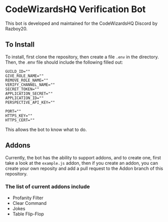 
# CodeWizardsHQ Verification Bot

This bot is developed and maintained for the CodeWizardsHQ Discord by Razboy20.  

## To Install

To install, first clone the repository, then create a file `.env` in the directory. Then, the .env file should include the following filled out:

```pf
GUILD_ID=""
GIVE_ROLE_NAME=""
REMOVE_ROLE_NAME=""
VERIFY_CHANNEL_NAME=""
SECRET_TOKEN=""
APPLICATION_SECRET=""
APPLICATION_ID=""
PERSPECTIVE_API_KEY=""

PORT=""
HTTPS_KEY=""
HTTPS_CERT=""
```

This allows the bot to know what to do.

## Addons

Currently, the bot has the ability to support addons, and to create one, first take a look at the `example.js` addon, then if you create an addon, you can create your own reposity and add a pull request to the Addon branch of this repository.

### The list of current addons include

- Profanity Filter
- Clear Command
- Jokes
- Table Flip-Flop